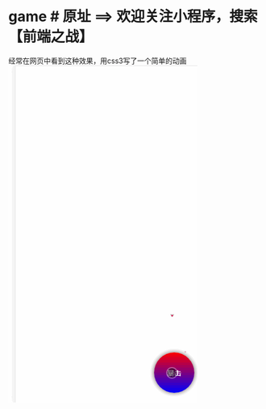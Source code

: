 # game # 原址 ==> 欢迎关注小程序，搜索 【前端之战】
经常在网页中看到这种效果，用css3写了一个简单的动画
![game](https://github.com/majiang666/game/blob/master/game.gif)

